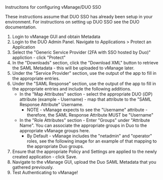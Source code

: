 Instrucitons for configuring vManage/DUO SSO

These instructions assume that DUO SSO has already been setup in your environment.  For instructions on setting up DUO SSO see the DUO documentation.

1. Login to vManage GUI and obtain Metadata
2. Login to the DUO Admin Panel.  Navigate to Applications > Protect an Application
3. Select the "Generic Service Provider (2FA with SSO hosted by Duo)" appliction - click "Protect"
4. In the "Downloads" section, click the "Download XML" button to retrieve the SAML Metadata - this will be uploaded to vManage later.
5. Under the "Service Provider" section, use the output of the app to fill in the appropriate entries.
6. Under the "SAML Response" section, use the output of the app to fill in the appropriate entries and include the following additions.
    - In the "Map Attributes" section - select the appropriate DUO (iDP) attribute (example - Username) - map that attribute to the "SAML Response Attribute" Username.
        - NOTE - vManage expects to see the "Username" attribute - therefore, the SAML Response Attribute MUST be "Username"
    - In the "Role Attributes" section - Enter "Groups" under "Attribute Name".  You can associate the appropriate groups in Duo to the appropriate vManage groups here.
        - By Default - vManage includes the "netadmin" and "operator" roles, see the following image for an example of that mapping to the appropriate Duo groups.
7.  Ensure that the appropriate Policy and Settings are applied to the newly created application - click Save.
8.  Navigate to the vManage GUI, upload the Duo SAML Metadata that you gathered previously.
9.  Test Authenticating to vManage!
